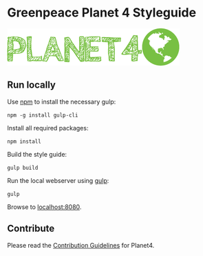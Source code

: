 # Greenpeace Planet 4 Styleguide

![Planet4](./theme/kss-assets/img/planet4.png)

## Run locally

Use [npm](https://www.npmjs.com/) to install the necessary gulp:

    npm -g install gulp-cli

Install all required packages:

    npm install

Build the style guide:

    gulp build

Run the local webserver using [gulp](http://gulpjs.com/):

    gulp

Browse to [localhost:8080](http://localhost:8080).

## Contribute

Please read the [Contribution Guidelines](https://planet4.greenpeace.org/handbook/dev-contribute-to-planet4/) for Planet4.
